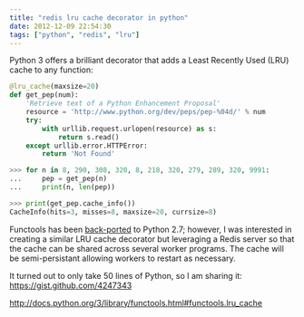 ```yaml
---
title: "redis lru cache decorator in python"
date: 2012-12-09 22:54:30
tags: ["python", "redis", "lru"]
---
```


Python 3 offers a brilliant decorator that adds a Least Recently Used (LRU)
cache to any function:

```python
@lru_cache(maxsize=20)
def get_pep(num):
    'Retrieve text of a Python Enhancement Proposal'
    resource = 'http://www.python.org/dev/peps/pep-%04d/' % num
    try:
        with urllib.request.urlopen(resource) as s:
            return s.read()
    except urllib.error.HTTPError:
        return 'Not Found'

>>> for n in 8, 290, 308, 320, 8, 218, 320, 279, 289, 320, 9991:
...     pep = get_pep(n)
...     print(n, len(pep))

>>> print(get_pep.cache_info())
CacheInfo(hits=3, misses=8, maxsize=20, currsize=8)
```

Functools has been [back-ported][1] to Python 2.7; however, I was interested in
creating a similar LRU cache decorator but leveraging a Redis server so that
the cache can be shared across several worker programs. The cache will be
semi-persistant allowing workers to restart as necessary. 

It turned out to only take 50 lines of Python, so I am sharing it: https://gist.github.com/4247343

[1]:https://github.com/MiCHiLU/python-functools32

http://docs.python.org/3/library/functools.html#functools.lru_cache
